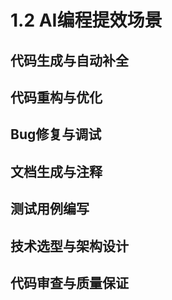 # 1.2 AI编程提效场景

## 代码生成与自动补全

## 代码重构与优化

## Bug修复与调试

## 文档生成与注释

## 测试用例编写

## 技术选型与架构设计

## 代码审查与质量保证